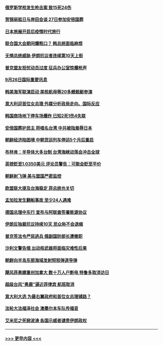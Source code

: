 #### [俄罗斯学校发生枪击案 致15死24伤](../pages/prog202/a103537222.md?t=09270050) 
#### [贺锦丽抵日与岸田会谈 27日参加安倍国葬](../pages/prog202/a103537189.md?t=09270050) 
#### [日本旅展开启后疫情时代旅行](../pages/prog202/a103537100.md?t=09270050) 
#### [联合国大会期间爆粗口？ 韩总统面临麻烦](../pages/prog202/a103537126.md?t=09270050) 
#### [无惧总统威胁 伊朗抗议者连续第10天上街](../pages/prog202/a103537118.md?t=09270050) 
#### [普京盟友担忧动员过度 征兵办公室惊爆枪声](../pages/prog202/a103537112.md?t=09270050) 
#### [9月26日国际重要讯息](../pages/prog202/a103537087.md?t=09270050) 
#### [韩美海军联演启动 美核航母等20多艘舰艇参演](../pages/prog202/a103537052.md?t=09270050) 
#### [意大利迎首位女总理 外媒分析政局走向、国际反应](../pages/prog202/a103537007.md?t=09270050) 
#### [韩国商场地下停车场爆炸 已知2死1伤4失联](../pages/prog202/a103536991.md?t=09270050) 
#### [安倍国葬护民主 将唱名台湾 中共被指羞辱日本](../pages/prog202/a103536983.md?t=09270050) 
#### [朝鲜经济陷困境 中朝货运列车停运5个月后重启](../pages/prog202/a103536976.md?t=09270050) 
#### [布林肯：半导体大多台制 台湾海峡动荡会冲击全球](../pages/prog202/a103536966.md?t=09270050) 
#### [英镑贬至1.0350美元 评论员警告：可能会贬至平价](../pages/prog202/a103536949.md?t=09270050) 
#### [朝鲜射飞弹 美与盟国严密监控](../pages/prog202/a103536923.md?t=09270050) 
#### [欧盟联大提及台海稳定 菲总统也关切](../pages/prog202/a103536918.md?t=09270050) 
#### [孟加拉发生翻船事故 至少24人遇难](../pages/prog202/a103536790.md?t=09270050) 
#### [德国总理中东行 宣布与阿联酋签署能源协议](../pages/prog202/a103536792.md?t=09270050) 
#### [伊朗反独裁抗议持续10天 民众称不会退缩](../pages/prog202/a103536794.md?t=09270050) 
#### [普京签法令严惩逃兵 俄副国防部长遭撤职](../pages/prog202/a103536801.md?t=09270050) 
#### [沙利文警告俄 出动核武器将面临灾难性后果](../pages/prog202/a103536743.md?t=09270050) 
#### [朝鲜向半岛东部海域发射短程弹道导弹](../pages/prog202/a103536639.md?t=09270050) 
#### [飓风菲奥娜重创加拿大 数十万人户断电 特鲁多取消访日](../pages/prog202/a103536641.md?t=09270050) 
#### [超级台风“奥鹿”逼近菲律宾 航班取消](../pages/prog202/a103536636.md?t=09270050) 
#### [意大利大选 为最右翼政府和首位女总理铺路？](../pages/prog202/a103536645.md?t=09270050) 
#### [法轮大法福泽社会 澳墨尔本车队传福音](../pages/prog202/a103536587.md?t=09270050) 
#### [艾米尼之死掀波涛 各国示威者谴责伊朗政权](../pages/prog202/a103536581.md?t=09270050) 

----
#### [ >>> 更早内容 <<< ](../indexes/prog202-earlier.md)
